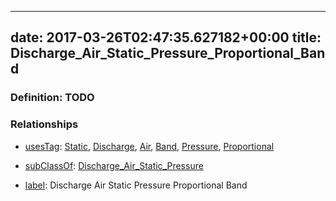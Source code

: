 
---
date: 2017-03-26T02:47:35.627182+00:00
title: Discharge_Air_Static_Pressure_Proportional_Band
---
### Definition: TODO

### Relationships

* [usesTag](https://brickschema.org/schema/1.0/BrickFrame#usesTag): [Static](https://brickschema.org/schema/1.0/BrickTag#Static), [Discharge](https://brickschema.org/schema/1.0/BrickTag#Discharge), [Air](https://brickschema.org/schema/1.0/BrickTag#Air), [Band](https://brickschema.org/schema/1.0/BrickTag#Band), [Pressure](https://brickschema.org/schema/1.0/BrickTag#Pressure), [Proportional](https://brickschema.org/schema/1.0/BrickTag#Proportional)

* [subClassOf](http://www.w3.org/2000/01/rdf-schema#subClassOf): [Discharge_Air_Static_Pressure](https://brickschema.org/schema/1.0/Brick#Discharge_Air_Static_Pressure)

* [label](http://www.w3.org/2000/01/rdf-schema#label): Discharge Air Static Pressure Proportional Band

